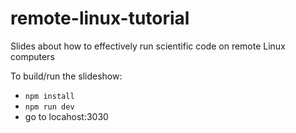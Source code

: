 # remote-linux-tutorial
Slides about how to effectively run scientific code on remote Linux computers

To build/run the slideshow:
- `npm install`
- `npm run dev`
- go to locahost:3030
